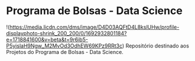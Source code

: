 # Programa de Bolsas - Data Science

!(https://media.licdn.com/dms/image/D4D03AQFtD4L8kslUHw/profile-displayphoto-shrink_200_200/0/1692932801184?e=1718841600&v=beta&t=9r6ib5-P5yislaH9Ngw_M2MvOd3OdhEW69KPz9RRt3c)
Repositório  destinado aos Projetos do Programa de Bolsas - Data Science.
